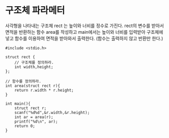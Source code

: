 
# 구조체 파라메터

사각형을 나타내는 구조체 rect 는 높이와 너비를 정수로 가진다. rect의 변수를 받아서 면적을 반환하는 함수 area를 작성하고 main에서는 높이와 너비를 입력받아 구조체에 넣고 함수를 이용하여 면적을 받아와서 출력한다.
(함수는 출력하지 않고 반환만 한다.)

```
#include <stdio.h>

struct rect {
	// 구조체를 정의하라.
	int width,height;
};

// 함수를 정의하라.
int area(struct rect r){
	return r.width * r.height;
}

int main(){
	struct rect r;
	scanf("%d%d",&r.width,&r.height);
	int ar = area(r);
	printf("%d\n", ar);
	return 0;
}

```